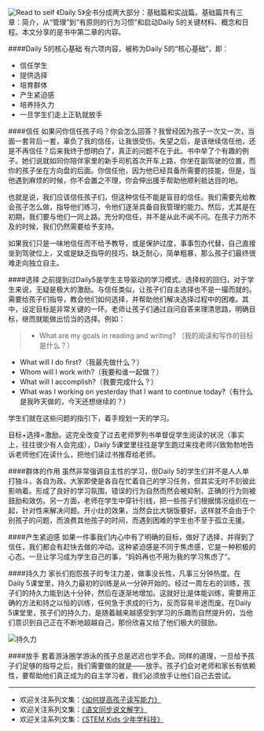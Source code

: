 ![Read to self](http://upload-images.jianshu.io/upload_images/275449-a1956673bc915422.png?imageMogr2/auto-orient/strip%7CimageView2/2/w/1240)
《Daily 5》全书分成两大部分：基础篇和实战篇。基础篇共有三章：简介，从“管理”到“有原则的行为习惯”和启动Daily 5的关键材料、概念和日程。本文分享的是书中第二章的内容。

####Daily 5的核心基础
有六项内容，被称为Daily 5的“核心基础”，即：
- 信任学生
- 提供选择
- 培育群体
- 产生紧迫感
- 培养持久力
-  一旦学生们走上正轨就放手

####信任
如果问你信任孩子吗？你会怎么回答？我曾经因为孩子一次又一次，当面一套背后一套，辜负了我的信任，让我很受伤。失望之后，是该继续信任他，还是不再信任？后来我终于想明白了，真正的问题不在于此。书中举了个有趣的例子。她们说就如同你陪伴家里的新手司机首次开车上路，你坐在副驾驶的位置，而你的孩子坐在方向盘的后面。你信任他，因为他已经具备所需要的技能，但是，当他遇到麻烦的时候，你不会置之不理，你会伸出援手帮助他顺利抵达目的地。

也就是说，我们应该信任孩子们，但这种信任不能是盲目的信任。我们需要先给教会孩子怎么做，指导他们练习，令他们逐渐具备自我管理的能力。然后，尤其是在初期，我们要与他们一同上路。充分的信任，并不是从此不闻不问。在孩子力所不及的时候，我们仍然需要给予支持。

如果我们只是一味地信任而不给予教导，或是保护过度，事事包办代替，自己直接坐到驾驶位上，又或是缺乏指导的技巧，缺乏耐心，简单粗暴，那么孩子们最终很难走向独立自主。

####选择
之前提到过Daily5是学生主导驱动的学习模式。选择权的回归，对于学生来说，无疑是极大的激励。与信任类似，让孩子们自主选择也不是一撮而就的。需要给孩子们指导，教会他们如何选择，并帮助他们解决选择过程中的困难。其中，设定目标是非常关键的一环。老师让孩子们通过自问自答来理清思路，明确目标，继而就能做出恰当的选择。例如：

>- What are my goals in reading and writing? （我的阅读和写作的目标是什么？）
- What will I do first?（我最先做什么？）
- Whom will I work with?（我要和谁一起做？）
- What will I accomplish?（我要完成什么？）
- What was I working on yesterday that I want to continue today?（有什么是我昨天做的，今天还想继续的？）

学生们就在这些问题的指引下，着手规划一天的学习。

目标+选择=激励。这完全改变了过去老师罗列书单督促学生阅读的状况（事实上，往往很少有人会完成），Daily 5课堂里往往是学生跑过来找老师兴致勃勃地告诉老师他们在读什么，把他们读过书推荐给老师。

####群体的作用
虽然非常强调自主性的学习，但Daily 5的学生们并不是人人单打独斗，各自为政。大家即使是各自在忙着自己的学习任务，但其实无时不刻彼此影响着。形成了良好的学习氛围，错误的行为自然而然会被抑制，正确的行为则被鼓励和效仿。另一方面，老师在学生中穿针引线，把一些孩子们根据情况组织在一起，针对性来解决问题。开小灶的效果，当然会比大锅饭要好。这样就不会由于个别孩子的问题，而浪费其他孩子的时间，而遇到困难的学生也不至于孤立无援。

####产生紧迫感
如果一件事我们内心中有了明确的目标，做好了选择，并得到了信任，我们都会有赶快去做的冲动。这种紧迫感是不同于焦虑感，它是一种积极的心态。一旦让学习成为学生自己的事，“妈妈再也不用为我的学习焦虑了”。

####持久力
家长们抱怨孩子的专注力差，做事没长性，凡事三分钟热度。在Daily 5课堂里，持久力最初的训练是从一分钟开始的。经过一周左右的训练，孩子们的持久力能到达十分钟，然后在逐渐地增加。这就好比是体能训练，需要用正确的方法和持之以恒的训练，任何急于求成的行为，反而容易半途而废。在Daily 5课堂里，孩子们的持久力，是随着越来越感受到学习的乐趣而自然提升的，当他们意识到自己正在不断地超越自己，那份欣喜又给了他们极大的鼓励。

![持久力](http://upload-images.jianshu.io/upload_images/275449-b91632bef1e07581.png?imageMogr2/auto-orient/strip%7CimageView2/2/w/1240)

####放手
套着游泳圈学游泳的孩子总是迟迟也学不会。同样的道理，一旦给予孩子们足够的指导之后，我们需要做的就是——放手。孩子们会对老师和家长有依赖性，要帮助他们真正成为的自主学习者，我们必须放手让他们自己去尝试。

-------
* 欢迎关注系列文集：[《如何提高孩子读写能力》](http://www.jianshu.com/nb/8869173)
* 欢迎关注系列文集：[《语文同步说文解字》](http://www.jianshu.com/notebooks/6718880)
* 欢迎关注系列文集：[《STEM Kids 少年学科技》](http://www.jianshu.com/nb/10476879)
